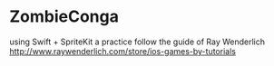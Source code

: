 ZombieConga
===========
using Swift + SpriteKit
a practice follow the guide of Ray Wenderlich
http://www.raywenderlich.com/store/ios-games-by-tutorials
